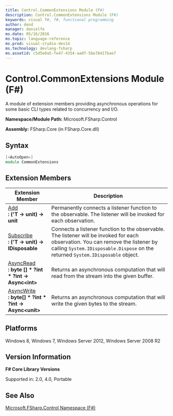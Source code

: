 ```yaml
---
title: Control.CommonExtensions Module (F#)
description: Control.CommonExtensions Module (F#)
keywords: visual f#, f#, functional programming
author: dend
manager: danielfe
ms.date: 05/16/2016
ms.topic: language-reference
ms.prod: visual-studio-dev14
ms.technology: devlang-fsharp
ms.assetid: c5d5e0a5-fe47-4354-aa0f-5be78417bae7 
---
```


# Control.CommonExtensions Module (F#)

A module of extension members providing asynchronous operations for some basic CLI types related to concurrency and I/O.

**Namespace/Module Path:** Microsoft.FSharp.Control

**Assembly:** FSharp.Core (in FSharp.Core.dll)


## Syntax

```fsharp
[<AutoOpen>]
module CommonExtensions
```

## Extension Members

|Extension Member|Description|
|----------------|-----------|
|[Add](https://msdn.microsoft.com/library/cf21f284-ab78-4628-9585-090df11336c5)<br />**: ('T -&gt; unit) -&gt; unit**|Permanently connects a listener function to the observable. The listener will be invoked for each observation.|
|[Subscribe](https://msdn.microsoft.com/library/cf21f284-ab78-4628-9585-090df11336c5)<br />**: ('T -&gt; unit) -&gt; IDisposable**|Connects a listener function to the observable. The listener will be invoked for each observation. You can remove the listener by calling `System.IDisposable.Dispose` on the returned `System.IDisposable` object.|
|[AsyncRead](https://msdn.microsoft.com/library/85698aaa-bdda-47e6-abed-3730f59fda5e)<br />**: byte [] &#42; ?int &#42; ?int -&gt; Async&lt;int&gt;**|Returns an asynchronous computation that will read from the stream into the given buffer.|
|[AsyncWrite](https://msdn.microsoft.com/library/1b0a2751-e42a-47e1-bd27-020224adc618)<br />**: byte[] &#42; ?int &#42; ?int -&gt; Async&lt;unit&gt;**|Returns an asynchronous computation that will write the given bytes to the stream.|

## Platforms
Windows 8, Windows 7, Windows Server 2012, Windows Server 2008 R2

## Version Information
**F# Core Library Versions**

Supported in: 2.0, 4.0, Portable

## See Also
[Microsoft.FSharp.Control Namespace &#40;F&#35;&#41;](Microsoft.FSharp.Control-Namespace-%5BFSharp%5D.md)